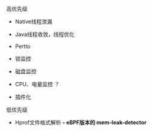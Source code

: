高优先级
- Native线程泄漏
- Java线程收敛，线程优化
- Pertto
- 锁监控
- 磁盘监控
- CPU、电量监控 ？

- 插件化



低优先级
- Hprof文件格式解析
**- eBPF版本的 mem-leak-detector**